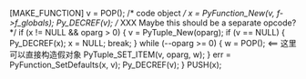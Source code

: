 
[MAKE_FUNCTION]
v = POP(); /* code object */
x = PyFunction_New(v, f->f_globals);
Py_DECREF(v);
/* XXX Maybe this should be a separate opcode? */
if (x != NULL && oparg > 0) {
    v = PyTuple_New(oparg);
    if (v == NULL) {
        Py_DECREF(x);
        x = NULL;
        break;
    }
    while (--oparg >= 0) {
        w = POP();  <==  这里可以直接构造假对象
        PyTuple_SET_ITEM(v, oparg, w);
    }
    err = PyFunction_SetDefaults(x, v);
    Py_DECREF(v);
}
PUSH(x);
















